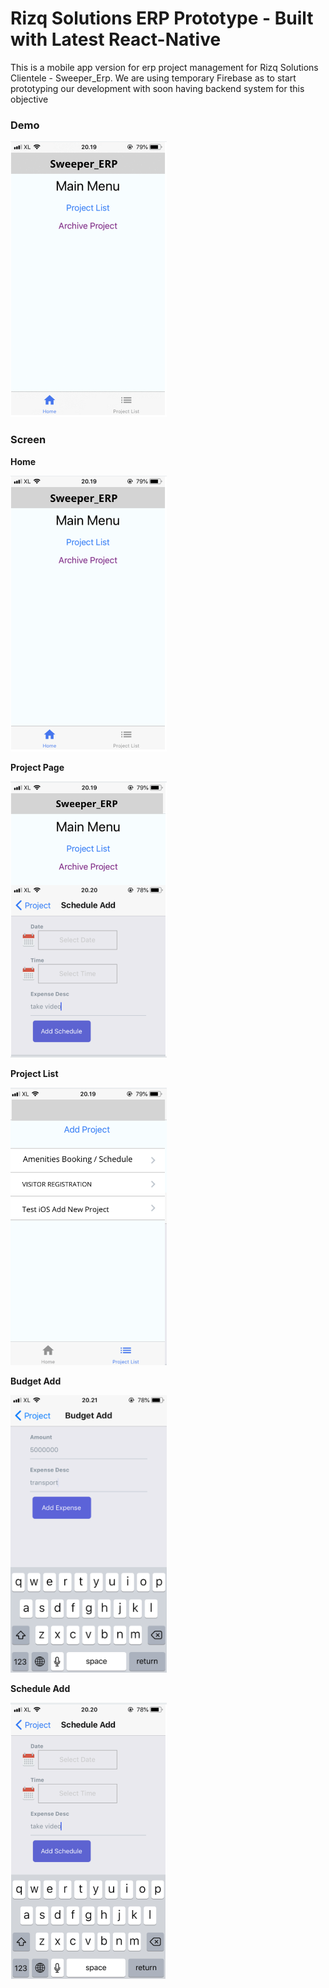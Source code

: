# Rizq Solutions ERP Prototype - Built with Latest React-Native

This is a mobile app version for erp project management for Rizq Solutions Clientele - Sweeper_Erp. We are using temporary Firebase as to start prototyping our development with soon having backend system for this objective

### Demo

<img src="https://github.com/Rizq-Solutions/sweeper_erp/blob/main/gif1.gif" width="250">

### Screen
**Home**

<img src="https://github.com/Rizq-Solutions/sweeper_erp/blob/main/20180901_131947000_iOS.png" width="250">

**Project Page**

<img src="https://github.com/Rizq-Solutions/sweeper_erp/blob/main/20180901_132058000_iOS.png" width="250">

**Project List**

<img src="https://github.com/Rizq-Solutions/sweeper_erp/blob/main/20180901_131953000_iOS.png" width="250">

**Budget Add**

<img src="https://github.com/Rizq-Solutions/sweeper_erp/blob/main/20180901_132113000_iOS.png" width="250">

**Schedule Add**

<img src="https://github.com/Rizq-Solutions/sweeper_erp/blob/main/20180901_132050000_iOS.png" width="250">
